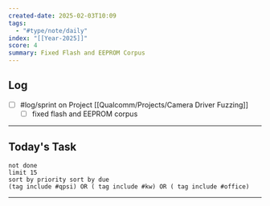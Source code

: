 ```yaml
---
created-date: 2025-02-03T10:09
tags:
  - "#type/note/daily"
index: "[[Year-2025]]"
score: 4
summary: Fixed Flash and EEPROM Corpus
---
```


## Log
- [ ] #log/sprint on Project [[Qualcomm/Projects/Camera Driver Fuzzing]]
	- [ ] fixed flash and EEPROM corpus

---

## Today's Task

```tasks
not done  
limit 15
sort by priority sort by due
(tag include #qpsi) OR ( tag include #kw) OR ( tag include #office)
```
---
